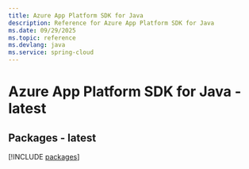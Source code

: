 ```yaml
---
title: Azure App Platform SDK for Java
description: Reference for Azure App Platform SDK for Java
ms.date: 09/29/2025
ms.topic: reference
ms.devlang: java
ms.service: spring-cloud
---
```

# Azure App Platform SDK for Java - latest
## Packages - latest
[!INCLUDE [packages](app-platform-index.md)]